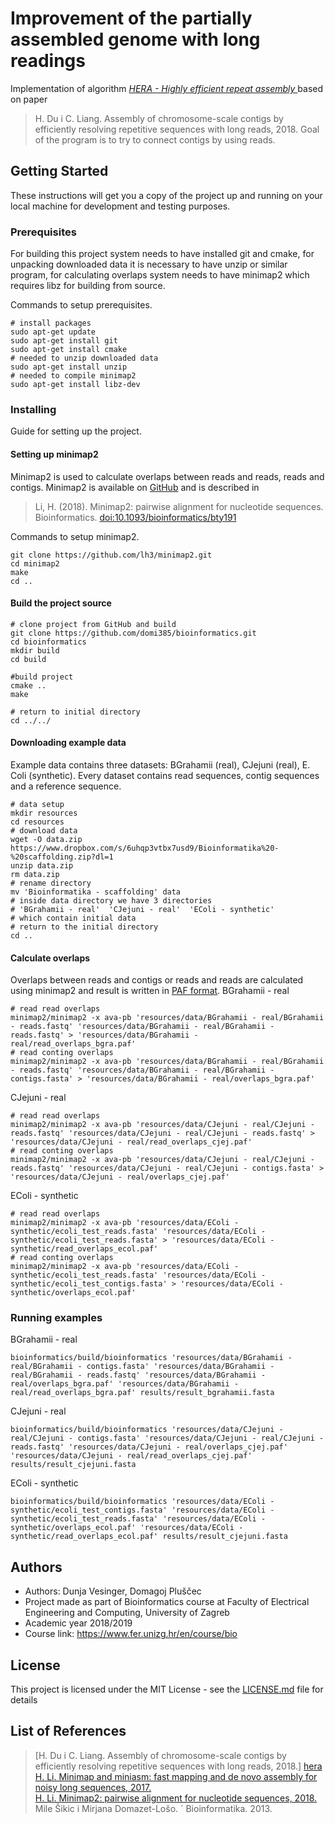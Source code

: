 # Improvement of the partially assembled genome with long readings
Implementation of algorithm *[HERA - Highly efficient repeat assembly ][hera]* based on paper 
> H. Du i C. Liang. Assembly of chromosome-scale contigs by efficiently resolving repetitive sequences with long reads, 2018.
Goal of the program is to try to connect contigs by using reads.

## Getting Started 
These instructions will get you a copy of the project up and running on your local machine for development and testing purposes.

### Prerequisites
For building this project system needs to have installed git and cmake, for unpacking downloaded data it is necessary to have unzip or similar program, for calculating overlaps system needs to have minimap2 which requires libz for building from source. 

Commands to setup prerequisites.
```
# install packages
sudo apt-get update
sudo apt-get install git
sudo apt-get install cmake
# needed to unzip downloaded data
sudo apt-get install unzip 
# needed to compile minimap2
sudo apt-get install libz-dev
```

### Installing
Guide for setting up the project. 

#### Setting up minimap2
Minimap2 is used to calculate overlaps between reads and reads, reads and contigs. Minimap2 is available on [GitHub](https://github.com/lh3/minimap2) and is described in 
> Li, H. (2018). Minimap2: pairwise alignment for nucleotide sequences.
> Bioinformatics. [doi:10.1093/bioinformatics/bty191][doi]

Commands to setup minimap2.
```
git clone https://github.com/lh3/minimap2.git
cd minimap2
make
cd ..
```

#### Build the project source

```
# clone project from GitHub and build
git clone https://github.com/domi385/bioinformatics.git
cd bioinformatics
mkdir build
cd build

#build project
cmake ..
make

# return to initial directory
cd ../../
```

#### Downloading example data
Example data contains three datasets: BGrahamii (real), CJejuni (real), E. Coli (synthetic). Every dataset contains read sequences, contig sequences and a reference sequence.
```
# data setup
mkdir resources
cd resources
# download data
wget -O data.zip https://www.dropbox.com/s/6uhqp3vtbx7usd9/Bioinformatika%20-%20scaffolding.zip?dl=1
unzip data.zip
rm data.zip
# rename directory
mv 'Bioinformatika - scaffolding' data
# inside data directory we have 3 directories 
# 'BGrahamii - real'  'CJejuni - real'  'EColi - synthetic'
# which contain initial data
# return to the initial directory
cd ..
```

#### Calculate overlaps
Overlaps between reads and contigs or reads and reads are calculated using minimap2 and result is written in [PAF format][paf]. 
BGrahamii - real
```
# read read overlaps
minimap2/minimap2 -x ava-pb 'resources/data/BGrahamii - real/BGrahamii - reads.fastq' 'resources/data/BGrahamii - real/BGrahamii - reads.fastq' > 'resources/data/BGrahamii - real/read_overlaps_bgra.paf'
# read conting overlaps
minimap2/minimap2 -x ava-pb 'resources/data/BGrahamii - real/BGrahamii - reads.fastq' 'resources/data/BGrahamii - real/BGrahamii - contigs.fasta' > 'resources/data/BGrahamii - real/overlaps_bgra.paf'
```
CJejuni - real
```
# read read overlaps
minimap2/minimap2 -x ava-pb 'resources/data/CJejuni - real/CJejuni - reads.fastq' 'resources/data/CJejuni - real/CJejuni - reads.fastq' > 'resources/data/CJejuni - real/read_overlaps_cjej.paf'
# read conting overlaps
minimap2/minimap2 -x ava-pb 'resources/data/CJejuni - real/CJejuni - reads.fastq' 'resources/data/CJejuni - real/CJejuni - contigs.fasta' > 'resources/data/CJejuni - real/overlaps_cjej.paf'
```
EColi - synthetic
```
# read read overlaps
minimap2/minimap2 -x ava-pb 'resources/data/EColi - synthetic/ecoli_test_reads.fasta' 'resources/data/EColi - synthetic/ecoli_test_reads.fasta' > 'resources/data/EColi - synthetic/read_overlaps_ecol.paf'
# read conting overlaps
minimap2/minimap2 -x ava-pb 'resources/data/EColi - synthetic/ecoli_test_reads.fasta' 'resources/data/EColi - synthetic/ecoli_test_contigs.fasta' > 'resources/data/EColi - synthetic/overlaps_ecol.paf'
```

### Running examples
BGrahamii - real
```
bioinformatics/build/bioinformatics 'resources/data/BGrahamii - real/BGrahamii - contigs.fasta' 'resources/data/BGrahamii - real/BGrahamii - reads.fastq' 'resources/data/BGrahamii - real/overlaps_bgra.paf' 'resources/data/BGrahamii - real/read_overlaps_bgra.paf' results/result_bgrahamii.fasta
```
CJejuni - real
```
bioinformatics/build/bioinformatics 'resources/data/CJejuni - real/CJejuni - contigs.fasta' 'resources/data/CJejuni - real/CJejuni - reads.fastq' 'resources/data/CJejuni - real/overlaps_cjej.paf' 'resources/data/CJejuni - real/read_overlaps_cjej.paf' results/result_cjejuni.fasta
```
EColi - synthetic
```
bioinformatics/build/bioinformatics 'resources/data/EColi - synthetic/ecoli_test_contigs.fasta' 'resources/data/EColi - synthetic/ecoli_test_reads.fasta' 'resources/data/EColi - synthetic/overlaps_ecol.paf' 'resources/data/EColi - synthetic/read_overlaps_ecol.paf' results/result_cjejuni.fasta
```

## Authors
* Authors: Dunja Vesinger, Domagoj Pluščec  
* Project made as part of Bioinformatics course at Faculty of Electrical Engineering and Computing, University of Zagreb  
* Academic year 2018/2019  
* Course link: https://www.fer.unizg.hr/en/course/bio  

## License

This project is licensed under the MIT License - see the [LICENSE.md](LICENSE.md) file for details

## List of References
> [H. Du i C. Liang. Assembly of chromosome-scale contigs by efficiently resolving repetitive sequences with long reads, 2018.] [hera]  
> [H. Li. Minimap and miniasm: fast mapping and de novo assembly for noisy long sequences, 2017.][minimap2]  
> [H. Li. Minimap2: pairwise alignment for nucleotide sequences, 2018.][doi]  
> Mile Šikic i Mirjana Domazet-Lošo. ´ Bioinformatika. 2013.  

[doi]: https://doi.org/10.1093/bioinformatics/bty191
[paf]: https://github.com/lh3/miniasm/blob/master/PAF.md
[minimap2]: https://arxiv.org/abs/1512.01801
[hera]: https://www.biorxiv.org/content/early/2018/06/13/345983